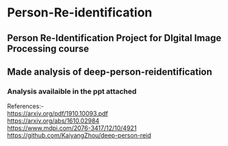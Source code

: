 # Person-Re-identification
## Person Re-Identification Project for DIgital Image Processing course
## Made analysis of deep-person-reidentification

### Analysis availaible in the ppt attached

References:- <br>
https://arxiv.org/pdf/1910.10093.pdf <br>
https://arxiv.org/abs/1610.02984 <br>
https://www.mdpi.com/2076-3417/12/10/4921 <br>
https://github.com/KaiyangZhou/deep-person-reid

